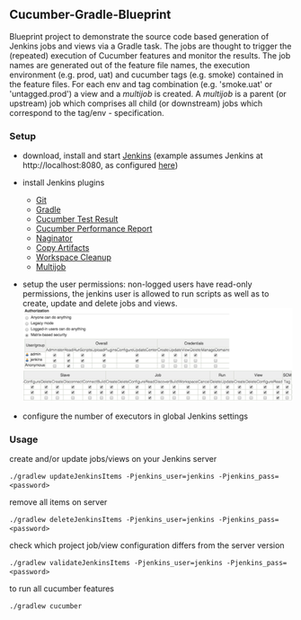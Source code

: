 ## Cucumber-Gradle-Blueprint

Blueprint project to demonstrate the source code based generation of Jenkins jobs and views via a Gradle task. The jobs are thought to trigger the (repeated) execution of Cucumber features and monitor the results. The job names are generated out of the feature file names, the execution environment (e.g. prod, uat) and cucumber tags (e.g. smoke) contained in the feature files. For each env and tag combination (e.g. 'smoke.uat' or 'untagged.prod') a view and a *multijob* is created. A *multijob* is a parent (or upstream) job which comprises all child (or downstream) jobs which correspond to the tag/env - specification.


### Setup

  * download, install and start [Jenkins](http://jenkins-ci.org/) (example assumes Jenkins at http://localhost:8080, as configured [here](/jenkins.gradle#L16))

  * install Jenkins plugins
	  * [Git](https://wiki.jenkins-ci.org/display/JENKINS/Git+Plugin)
	  * [Gradle](https://wiki.jenkins-ci.org/display/JENKINS/Gradle+Plugin)
	  * [Cucumber Test Result](https://wiki.jenkins-ci.org/display/JENKINS/Cucumber+Test+Result+Plugin)
	  * [Cucumber Performance Report](https://wiki.jenkins-ci.org/display/JENKINS/Cucumber+Performance+Reports+Plugin)
	  * [Naginator](https://wiki.jenkins-ci.org/display/JENKINS/Naginator+Plugin)
	  * [Copy Artifacts](https://wiki.jenkins-ci.org/display/JENKINS/Copy+Artifact+Plugin)
	  * [Workspace Cleanup](https://wiki.jenkins-ci.org/display/JENKINS/Workspace+Cleanup+Plugin)
	  * [Multijob](https://wiki.jenkins-ci.org/display/JENKINS/Multijob+Plugin)
  * setup the user permissions: non-logged users have read-only permissions, the jenkins user is allowed to run scripts as well as to create, update and delete jobs and views.
 ![jenkins ui multijob](/images/permissions.png)

  * configure the number of executors in global Jenkins settings


### Usage

create and/or update jobs/views on your Jenkins server

    ./gradlew updateJenkinsItems -Pjenkins_user=jenkins -Pjenkins_pass=<password>

remove all items on server

    ./gradlew deleteJenkinsItems -Pjenkins_user=jenkins -Pjenkins_pass=<password>

check which project job/view configuration differs from the server version

    ./gradlew validateJenkinsItems -Pjenkins_user=jenkins -Pjenkins_pass=<password>

to run all cucumber features

    ./gradlew cucumber

